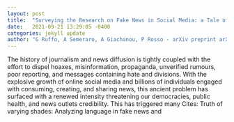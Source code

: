 ```yaml
---
layout: post
title:  "Surveying the Research on Fake News in Social Media: a Tale of Networks and Language"
date:   2021-09-21 13:29:05 -0400
categories: jekyll update
author: "G Ruffo, A Semeraro, A Giachanou, P Rosso - arXiv preprint arXiv:2109.07909, 2021"
---
```

The history of journalism and news diffusion is tightly coupled with the effort to dispel hoaxes, misinformation, propaganda, unverified rumours, poor reporting, and messages containing hate and divisions. With the explosive growth of online social media and billions of individuals engaged with consuming, creating, and sharing news, this ancient problem has surfaced with a renewed intensity threatening our democracies, public health, and news outlets credibility. This has triggered many Cites: Truth of varying shades: Analyzing language in fake news and